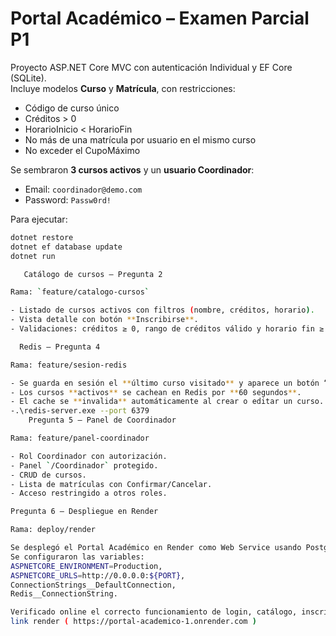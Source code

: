 # Portal Académico – Examen Parcial P1

Proyecto ASP.NET Core MVC con autenticación Individual y EF Core (SQLite).  
Incluye modelos **Curso** y **Matrícula**, con restricciones:  
- Código de curso único  
- Créditos > 0  
- HorarioInicio < HorarioFin  
- No más de una matrícula por usuario en el mismo curso  
- No exceder el CupoMáximo  

Se sembraron **3 cursos activos** y un **usuario Coordinador**:  
- Email: `coordinador@demo.com`  
- Password: `Passw0rd!`  

Para ejecutar:  
```bash
dotnet restore
dotnet ef database update
dotnet run

   Catálogo de cursos — Pregunta 2

Rama: `feature/catalogo-cursos`

- Listado de cursos activos con filtros (nombre, créditos, horario).  
- Vista detalle con botón **Inscribirse**.  
- Validaciones: créditos ≥ 0, rango de créditos válido y horario fin ≥ inicio.

  Redis — Pregunta 4

Rama: feature/sesion-redis

- Se guarda en sesión el **último curso visitado** y aparece un botón “Volver al curso {Nombre}” en el layout.  
- Los cursos **activos** se cachean en Redis por **60 segundos**.  
- El cache se **invalida** automáticamente al crear o editar un curso.
-.\redis-server.exe --port 6379
    Pregunta 5 — Panel de Coordinador

Rama: feature/panel-coordinador  

- Rol Coordinador con autorización.  
- Panel `/Coordinador` protegido.  
- CRUD de cursos.  
- Lista de matrículas con Confirmar/Cancelar.  
- Acceso restringido a otros roles.

Pregunta 6 — Despliegue en Render

Rama: deploy/render

Se desplegó el Portal Académico en Render como Web Service usando PostgreSQL y Redis en producción.
Se configuraron las variables:
ASPNETCORE_ENVIRONMENT=Production,
ASPNETCORE_URLS=http://0.0.0.0:${PORT},
ConnectionStrings__DefaultConnection,
Redis__ConnectionString.

Verificado online el correcto funcionamiento de login, catálogo, inscripción y panel del coordinador.
link render ( https://portal-academico-1.onrender.com )
